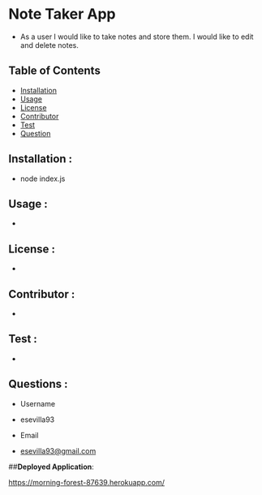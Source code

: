 

# Note Taker App
* As a user I would like to take notes and store them. I would like to edit and delete notes.

## __Table of Contents__  
* [Installation](#installation)               
* [Usage](#usage)                    
* [License](#license)                      
* [Contributor](#contributor)                 
* [Test](#test)
* [Question](#question) 
## __Installation__ :               
* node index.js
## __Usage__ :                   
* 
## __License__ :                    
* 
## __Contributor__ :              
* 
## __Test__ :                      
* 
## __Questions__ :
* Username
 - esevilla93
* Email
 - esevilla93@gmail.com
 
 ##__Deployed Application__:
 
 https://morning-forest-87639.herokuapp.com/

